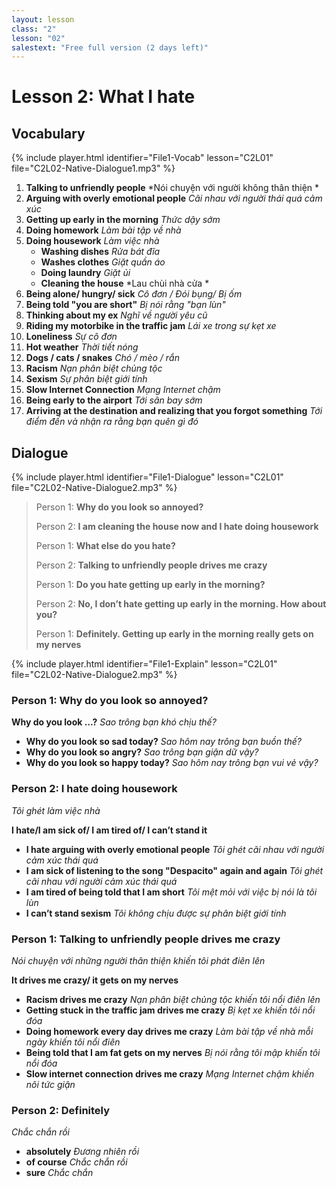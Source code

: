 ```yaml
---
layout: lesson
class: "2"
lesson: "02"
salestext: "Free full version (2 days left)"
---
```


# Lesson 2: What I hate 


## Vocabulary
{% include player.html identifier="File1-Vocab" lesson="C2L01" file="C2L02-Native-Dialogue1.mp3" %}


1. **Talking to unfriendly people** *Nói chuyện với người không thân thiện *
2. **Arguing with overly emotional people** *Cãi nhau với người thái quá cảm xúc* 
3. **Getting up early in the morning** *Thức dậy sớm*
4. **Doing homework** *Làm bài tập về nhà*
5. **Doing housework** *Làm việc nhà*
	- **Washing dishes** *Rửa bát đĩa*
	- **Washes clothes** *Giặt quần áo*
	- **Doing laundry** *Giặt ủi*
	- **Cleaning the house** *Lau chùi nhà cửa *
6. **Being alone/ hungry/ sick** *Cô đơn / Đói bụng/ Bị ốm*
7. **Being told "you are short"** *Bị nói rằng "bạn lùn"*
8. **Thinking about my ex** *Nghĩ về người yêu cũ*
9. **Riding my motorbike in the traffic jam** *Lái xe trong sự kẹt xe*
10. **Loneliness** *Sự cô đơn*
11. **Hot weather** *Thời tiết nóng*
12. **Dogs / cats / snakes** *Chó / mèo / rắn*
13. **Racism** *Nạn phân biệt chủng tộc*
14. **Sexism** *Sự phân biệt giới tính*
15. **Slow Internet Connection** *Mạng Internet chậm*
16. **Being early to the airport** *Tới sân bay sớm*
17. **Arriving at the destination and realizing that you forgot something** *Tới điểm đến và nhận ra rằng bạn quên gì đó*


## Dialogue
{% include player.html identifier="File1-Dialogue" lesson="C2L01" file="C2L02-Native-Dialogue2.mp3" %}

> Person 1: **Why do you look so annoyed?**
> 
> Person 2: **I am cleaning the house now and I hate doing housework**
> 
> Person 1: **What else do you hate?**
> 
> Person 2: **Talking to unfriendly people drives me crazy**
> 
> Person 1: **Do you hate getting up early in the morning?**
> 
> Person 2: **No, I don’t hate getting up early in the morning. How about you?**
> 
> Person 1: **Definitely. Getting up early in the morning really gets on my nerves**


{% include player.html identifier="File1-Explain" lesson="C2L01" file="C2L02-Native-Dialogue2.mp3" %}

### Person 1: Why do you look so annoyed?

**Why do you look …?** *Sao trông bạn khó chịu thế?*

- **Why do you look so sad today?**  *Sao hôm nay trông bạn buồn thế?*
- **Why do you look so angry?**  *Sao trông bạn giận dữ vậy?*
- **Why do you look so happy today?**  *Sao hôm nay trông bạn vui vẻ vậy?*

### Person 2: I hate doing housework

*Tôi ghét làm việc nhà*

**I hate/I am sick of/ I am tired of/ I can’t stand it**

- **I hate arguing with overly emotional people** *Tôi ghét cãi nhau với người cảm xúc thái quá*
- **I am sick of listening to the song "Despacito" again and again** *Tôi ghét cãi nhau với người cảm xúc thái quá*
- **I am tired of being told that I am short** *Tôi mệt mỏi với việc bị nói là tôi lùn*
- **I can’t stand sexism** *Tôi không chịu được sự phân biệt giới tính*

### Person 1: Talking to unfriendly people drives me crazy

*Nói chuyện với những người thân thiện khiến tôi phát điên lên*

**It drives me crazy/ it gets on my nerves**

-  **Racism drives me crazy** *Nạn phân biệt chủng tộc khiến tôi nổi điên lên*
-  **Getting stuck in the traffic jam drives me crazy** *Bị kẹt xe khiến tôi nổi đóa*
-  **Doing homework every day drives me crazy** *Làm bài tập về nhà mỗi ngày khiến tôi nổi điên*
-  **Being told that I am fat gets on my nerves** *Bị nói rằng tôi mập khiến tôi nổi đóa*
-  **Slow internet connection drives me crazy** *Mạng Internet chậm khiến nôi tức giận*

### Person 2: Definitely

*Chắc chắn rồi*

- **absolutely** *Đương nhiên rồi*
- **of course** *Chắc chắn rồi*
- **sure** *Chắc chắn*

